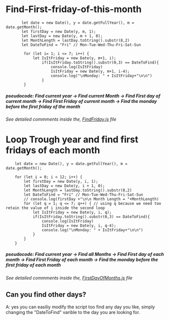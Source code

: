 # Find-First-friday-of-this-month

```
       let date = new Date(), y = date.getFullYear(), m = date.getMonth(); 
       let firstDay = new Date(y, m, 1);  
       let lastDay = new Date(y, m + 1, 0); 
       let MonthLength = lastDay.toString().substr(8,2) 
       let DateToFind = "Fri" // Mon-Tue-Wed-Thu-Fri-Sat-Sun

        for (let i= 1; i <= 7; i++) {
            let IsItFriday = new Date(y, m+1, i);  
                if(IsItFriday.toString().substr(0,3) == DateToFind){ 
                    console.log(IsItFriday) 
                    IsItFriday = new Date(y, m+1, i-4);  
                    console.log("\nMonday: " + IsItFriday+"\n\n") 
                }
        }
```

##### pseudocode: Find current year -> Find current Month -> Find First day of current month -> Find First Friday of current month -> Find the monday before the first friday of the month

###### See detailed commments inside the, [FindFriday.js](./FindFriday.js) file

# Loop Trough year and find first fridays of each month

```
    let date = new Date(), y = date.getFullYear(), m = date.getMonth();

    for (let i = 0; i < 12; i++) {
        let firstDay = new Date(y, i, 1);  
        let lastDay = new Date(y, i + 1, 0); 
        let MonthLength = lastDay.toString().substr(8,2)
        let DateToFind = "Fri" // Mon-Tue-Wed-Thu-Fri-Sat-Sun
        // console.log(firstDay +"\n\n Month Length = "+MonthLength)
        for (let q = 1; q <= 7; q++) { // using q because we need too retain the value of i inside the second loop
            let IsItFriday = new Date(y, i, q);  
            if(IsItFriday.toString().substr(0,3) == DateToFind){
                console.log(IsItFriday)
                IsItFriday = new Date(y, i, q-4);  
                console.log("\nMonday: " + IsItFriday+"\n\n") 
            }
        }
    }

```

##### pseudocode: Find current year -> Find all Months -> Find First day of each month -> Find First Friday of each month -> Find the monday before the first friday of each month

###### See detailed commments inside the, [FirstDayOfMonths.js](./FirstDayOfMonths.js) file

## Can you find other days?

A: yes you can easiliy modify the script too find any day you like, simply changing the "DateToFind" varible to the day you are looking for.
